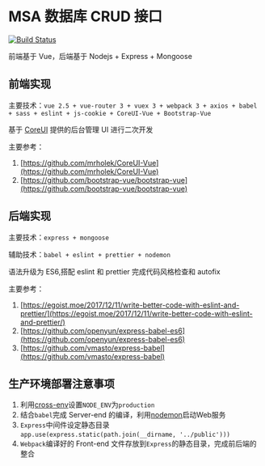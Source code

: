 # MSA 数据库 CRUD 接口

[![Build Status](https://travis-ci.org/cloud2010/msa.svg?branch=master)](https://travis-ci.org/cloud2010/msa)

前端基于 Vue，后端基于 Nodejs + Express + Mongoose

## 前端实现

主要技术：`vue 2.5 + vue-router 3 + vuex 3 + webpack 3 + axios + babel + sass + eslint + js-cookie + CoreUI-Vue + Bootstrap-Vue`

基于 [CoreUI](https://github.com/mrholek/CoreUI-Vue) 提供的后台管理 UI 进行二次开发

主要参考：

1. [https://github.com/mrholek/CoreUI-Vue](https://github.com/mrholek/CoreUI-Vue)
2. [https://github.com/bootstrap-vue/bootstrap-vue](https://github.com/bootstrap-vue/bootstrap-vue)

## 后端实现

主要技术：`express + mongoose`

辅助技术：`babel + eslint + prettier + nodemon`

语法升级为 ES6,搭配 eslint 和 prettier 完成代码风格检查和 autofix

主要参考：

1. [https://egoist.moe/2017/12/11/write-better-code-with-eslint-and-prettier/](https://egoist.moe/2017/12/11/write-better-code-with-eslint-and-prettier/)
2. [https://github.com/openyun/express-babel-es6](https://github.com/openyun/express-babel-es6)
3. [https://github.com/vmasto/express-babel](https://github.com/vmasto/express-babel)

## 生产环境部署注意事项

1. 利用[cross-env](https://www.npmjs.com/package/cross-env)设置`NODE_ENV`为`production`
2. 结合`babel`完成 Server-end 的编译，利用[nodemon](https://github.com/remy/nodemon)启动Web服务
3. `Express`中间件设定静态目录 `app.use(express.static(path.join(__dirname, '../public')))`
4. `Webpack`编译好的 Front-end 文件存放到`Express`的静态目录，完成前后端的整合
